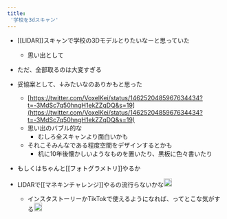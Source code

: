 ```yaml
---
title:
 '学校を3dスキャン'
---
```


- [[LIDAR]]スキャンで学校の3Dモデルとりたいなーと思っていた
    - 思い出として
- ただ、全部取るのは大変すぎる
- 妥協案として、↓みたいなのありかもと思った
    - [https://twitter.com/VoxelKei/status/1462520485967634434?t=-3MdSc7q50hngH1ekZZqDQ&s=19](https://twitter.com/VoxelKei/status/1462520485967634434?t=-3MdSc7q50hngH1ekZZqDQ&s=19)
    - 思い出のバブル的な
        - むしろ全スキャンより面白いかも
    - それこそみんなである程度空間をデザインするとかも
        - 机に10年後懐かしいようなものを置いたり、黒板に色々書いたり

- もしくはちゃんと[[フォトグラメトリ]]やるか


- LIDARで[[マネキンチャレンジ]]やるの流行らないかな<img src='https://scrapbox.io/api/pages/blu3mo-public/axokxi/icon' alt='axokxi.icon' height="19.5"/>
    - インスタストーリーかTikTokで使えるようになれば、ってとこな気がする<img src='https://scrapbox.io/api/pages/blu3mo-public/blu3mo/icon' alt='blu3mo.icon' height="19.5"/>
